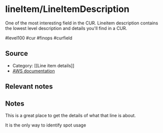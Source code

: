 #  lineItem/LineItemDescription
One of the most interesting field in the CUR. Lineitem description contains the lowest level description and details you'll find in a CUR. 


#level100 #cur #finops #curfield

## Source
- Category: [[Line item details]]
- [AWS documentation](https://docs.aws.amazon.com/cur/latest/userguide/Lineitem-columns.html)

## Relevant notes

## Notes

This is a great place to get the details of what that line is about. 

It is the only way to identify spot usage